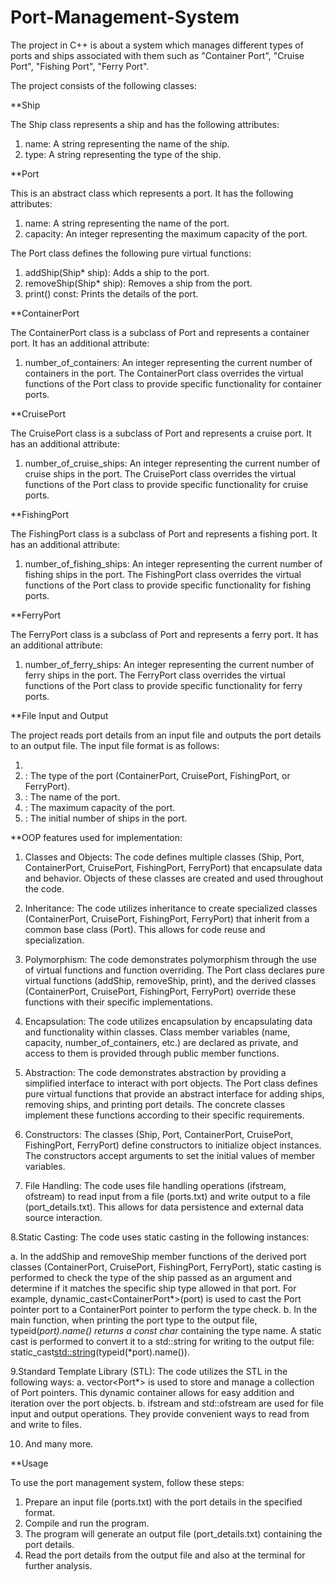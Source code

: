 # Port-Management-System
The project in C++ is about a system which manages different types of ports and ships associated with them such as
"Container Port", "Cruise Port", "Fishing Port", "Ferry Port".

The project consists of the following classes:

**Ship

The Ship class represents a ship and has the following attributes:
1. name: A string representing the name of the ship.
2. type: A string representing the type of the ship.

**Port

This is an abstract class which represents a port. It has the following attributes:
1. name: A string representing the name of the port.
2. capacity: An integer representing the maximum capacity of the port.

The Port class defines the following pure virtual functions:

1. addShip(Ship* ship): Adds a ship to the port.
2. removeShip(Ship* ship): Removes a ship from the port.
3. print() const: Prints the details of the port.

**ContainerPort

The ContainerPort class is a subclass of Port and represents a container port. It has an additional attribute:

1. number_of_containers: An integer representing the current number of containers in the port.
The ContainerPort class overrides the virtual functions of the Port class to provide specific functionality for container ports.

**CruisePort

The CruisePort class is a subclass of Port and represents a cruise port. It has an additional attribute:

1. number_of_cruise_ships: An integer representing the current number of cruise ships in the port.
The CruisePort class overrides the virtual functions of the Port class to provide specific functionality for cruise ports.

**FishingPort

The FishingPort class is a subclass of Port and represents a fishing port. It has an additional attribute:

1. number_of_fishing_ships: An integer representing the current number of fishing ships in the port.
The FishingPort class overrides the virtual functions of the Port class to provide specific functionality for fishing ports.

**FerryPort

The FerryPort class is a subclass of Port and represents a ferry port. It has an additional attribute:

1. number_of_ferry_ships: An integer representing the current number of ferry ships in the port.
The FerryPort class overrides the virtual functions of the Port class to provide specific functionality for ferry ports.

**File Input and Output

The project reads port details from an input file and outputs the port details to an output file.
The input file format is as follows:


1. <portType> <portName> <capacity> <number>
2. <portType>: The type of the port (ContainerPort, CruisePort, FishingPort, or FerryPort).
3. <portName>: The name of the port.
4. <capacity>: The maximum capacity of the port.
5. <number>: The initial number of ships in the port.
  
**OOP features used for implementation:

1. Classes and Objects: The code defines multiple classes (Ship, Port, ContainerPort, CruisePort, FishingPort, FerryPort) that encapsulate data and behavior. Objects of these classes are created and used throughout the code.

2. Inheritance: The code utilizes inheritance to create specialized classes (ContainerPort, CruisePort, FishingPort, FerryPort) that inherit from a common base class (Port). This allows for code reuse and specialization.

3. Polymorphism: The code demonstrates polymorphism through the use of virtual functions and function overriding. The Port class declares pure virtual functions (addShip, removeShip, print), and the derived classes (ContainerPort, CruisePort, FishingPort, FerryPort) override these functions with their specific implementations.

4. Encapsulation: The code utilizes encapsulation by encapsulating data and functionality within classes. Class member variables (name, capacity, number_of_containers, etc.) are declared as private, and access to them is provided through public member functions.

5. Abstraction: The code demonstrates abstraction by providing a simplified interface to interact with port objects. The Port class defines pure virtual functions that provide an abstract interface for adding ships, removing ships, and printing port details. The concrete classes implement these functions according to their specific requirements.

6. Constructors: The classes (Ship, Port, ContainerPort, CruisePort, FishingPort, FerryPort) define constructors to initialize object instances. The constructors accept arguments to set the initial values of member variables.

7. File Handling: The code uses file handling operations (ifstream, ofstream) to read input from a file (ports.txt) and write output to a file (port_details.txt). This allows for data persistence and external data source interaction.
 
8.Static Casting: The code uses static casting in the following instances:

  a. In the addShip and removeShip member functions of the derived port classes (ContainerPort, CruisePort, FishingPort, FerryPort), static casting is performed to check the type of the ship passed as an argument and determine if it matches the specific ship type allowed in that port. For example, dynamic_cast<ContainerPort*>(port) is used to cast the Port pointer port to a ContainerPort pointer to perform the type check.
  b. In the main function, when printing the port type to the output file, typeid(*port).name() returns a const char* containing the type name. A static cast is performed to convert it to a std::string for writing to the output file: static_cast<std::string>(typeid(*port).name()).

9.Standard Template Library (STL): The code utilizes the STL in the following ways:
  a. vector<Port*> is used to store and manage a collection of Port pointers. This dynamic container allows for easy addition and iteration over the port objects.
  b. ifstream and std::ofstream are used for file input and output operations. They provide convenient ways to read from and write to files.
  
10. And many more.
  
**Usage
  
To use the port management system, follow these steps:

1. Prepare an input file (ports.txt) with the port details in the specified format.
2. Compile and run the program.
3. The program will generate an output file (port_details.txt) containing the port details.
4. Read the port details from the output file and also at the terminal for further analysis.
  
  
  
  
  


